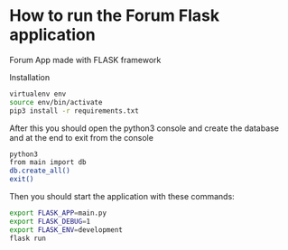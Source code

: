 # How to run the Forum Flask application

Forum App made with FLASK framework

Installation

```bash
virtualenv env
source env/bin/activate
pip3 install -r requirements.txt
```

After this you should open the python3 console and create the database and at the end to exit from the console

```bash
python3
from main import db
db.create_all()
exit()
```

Then you should start the application with these commands:

```bash
export FLASK_APP=main.py
export FLASK_DEBUG=1
export FLASK_ENV=development
flask run
```

